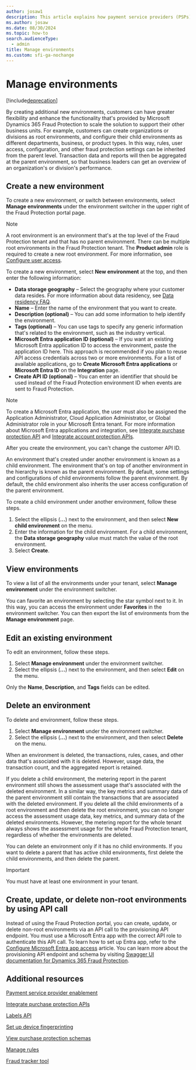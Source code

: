 ```yaml
---
author: josaw1
description: This article explains how payment service providers (PSPs) can manage environments in Microsoft Dynamics 365 Fraud Protection.
ms.author: josaw
ms.date: 08/30/2024
ms.topic: how-to
search.audienceType:
  - admin
title: Manage environments
ms.custom: sfi-ga-nochange
---
```


# Manage environments

[!include[deprecation](includes/deprecation.md)]

By creating additional new environments, customers can have greater flexibility and enhance the functionality that's provided by Microsoft Dynamics 365 Fraud Protection to scale the solution to support their other business units. For example, customers can create organizations or divisions as root environments, and configure their child environments as different departments, business, or product types. In this way, rules, user access, configuration, and other fraud protection settings can be inherited from the parent level. Transaction data and reports will then be aggregated at the parent environment, so that business leaders can get an overview of an organization's or division's performance.

## Create a new environment

To create a new environment, or switch between environments, select **Manage environments** under the environment switcher in the upper right of the Fraud Protection portal page. 

> [!NOTE]
> A root environment is an environment that's at the top level of the Fraud Protection tenant and that has no parent environment. There can be multiple root environments in the Fraud Protection tenant. The **Product admin** role is required to create a new root environment. For more information, see [Configure user access](configure-user-access.md).

To create a new environment, select **New environment** at the top, and then enter the following information: 

- **Data storage geography** – Select the geography where your customer data resides. For more information about data residency, see [Data residency FAQ](faq/data-residency-faq.md).
- **Name** – Enter the name of the environment that you want to create.
- **Description (optional)** – You can add some information to help identify the environment.
- **Tags (optional)** – You can use tags to specify any generic information that's related to the environment, such as the industry vertical.
- **Microsoft Entra application ID (optional)** – If you want an existing Microsoft Entra application ID to access the environment, paste the application ID here. This approach is recommended if you plan to reuse API access credentials across two or more environments. For a list of available applications, go to **Create Microsoft Entra applications** or **Microsoft Entra ID** on the **Integration** page.
- **Create API ID (optional)** – You can enter an identifier that should be used instead of the Fraud Protection environment ID when events are sent to Fraud Protection.

> [!NOTE]
> To create a Microsoft Entra application, the user must also be assigned the Application Administrator, Cloud Application Administrator, or Global Administrator role in your Microsoft Entra tenant. For more information about Microsoft Entra applications and integration, see [Integrate purchase protection API](integrate-real-time-api.md) and [Integrate account protection APIs](faq/data-residency-faq.md). 
>
> After you create the environment, you can't change the customer API ID.

An environment that's created under another environment is known as a child environment. The environment that's on top of another environment in the hierarchy is known as the parent environment. By default, some settings and configurations of child environments follow the parent environment. By default, the child environment also inherits the user access configuration of the parent environment. 

To create a child environment under another environment, follow these steps. 

1. Select the ellipsis (**...**) next to the environment, and then select **New child environment** on the menu. 
2. Enter the information for the child environment. For a child environment, the **Data storage geography** value must match the value of the root environment. 
3. Select **Create**.

## View environments

To view a list of all the environments under your tenant, select **Manage environment** under the environment switcher. 

You can favorite an environment by selecting the star symbol next to it. In this way, you can access the environment under **Favorites** in the environment switcher. You can then export the list of environments from the **Manage environment** page. 

## Edit an existing environment

To edit an environment, follow these steps.

1. Select **Manage environment** under the environment switcher.
2. Select the ellipsis (**...**) next to the environment, and then select **Edit** on the menu.

Only the **Name**, **Description**, and **Tags** fields can be edited. 

## Delete an environment

To delete and environment, follow these steps.

1. Select **Manage environment** under the environment switcher.
2. Select the ellipsis (**...**) next to the environment, and then select **Delete** on the menu.

When an environment is deleted, the transactions, rules, cases, and other data that's associated with it is deleted. However, usage data, the transaction count, and the aggregated report is retained. 

If you delete a child environment, the metering report in the parent environment still shows the assessment usage that's associated with the deleted environment. In a similar way, the key metrics and summary data of the parent environment still contain the transactions that are associated with the deleted environment. If you delete all the child environments of a root environment and then delete the root environment, you can no longer access the assessment usage data, key metrics, and summary data of the deleted environments. However, the metering report for the whole tenant always shows the assessment usage for the whole Fraud Protection tenant, regardless of whether the environments are deleted.

You can delete an environment only if it has no child environments. If you want to delete a parent that has active child environments, first delete the child environments, and then delete the parent.

> [!IMPORTANT]
> You must have at least one environment in your tenant.


## Create, update, or delete non-root environments by using API call

Instead of using the Fraud Protection portal, you can create, update, or delete non-root environments via an API call to the provisioning API endpoint. You must use a Microsoft Entra app with the correct API role to authenticate this API call. To learn how to set up Entra app, refer to the [Configure Microsoft Entra app access](configure-application-access.md) article. You can learn more about the provisioning API endpoint and schema by visiting [Swagger UI documentation for Dynamics 365 Fraud Protection](https://dfpswagger.azurewebsites.net/index.html).


## Additional resources

[Payment service provider enablement](psp-overview.md)

[Integrate purchase protection APIs](integrate-real-time-api.md)

[Labels API](labels-api.md)

[Set up device fingerprinting](device-fingerprinting.md)

[View purchase protection schemas](view-purchase-protection-schemas.md)

[Manage rules](rules.md)

[Fraud tracker tool](fraud-tracker.md)
